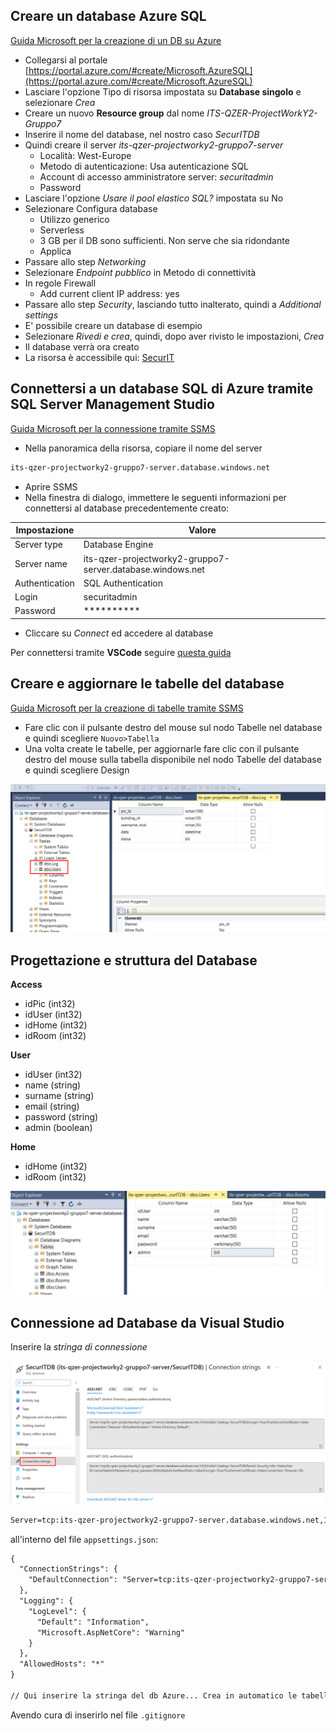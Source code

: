 ## Creare un database Azure SQL

[Guida Microsoft per la creazione di un DB su Azure](https://learn.microsoft.com/it-it/azure/azure-sql/database/single-database-create-quickstart?view=azuresql&tabs=azure-portal)

- Collegarsi al portale [https://portal.azure.com/#create/Microsoft.AzureSQL](https://portal.azure.com/#create/Microsoft.AzureSQL)
- Lasciare l'opzione Tipo di risorsa impostata su **Database singolo** e selezionare *Crea*
- Creare un nuovo **Resource group** dal nome *ITS-QZER-ProjectWorkY2-Gruppo7*
- Inserire il nome del database, nel nostro caso *SecurITDB*
- Quindi creare il server *its-qzer-projectworky2-gruppo7-server*
  + Località: West-Europe
  + Metodo di autenticazione: Usa autenticazione SQL
  + Account di accesso amministratore server: *securitadmin*
  + Password
- Lasciare l'opzione *Usare il pool elastico SQL?* impostata su No
- Selezionare Configura database
    + Utilizzo generico
    + Serverless
    + 3 GB per il DB sono sufficienti. Non serve che sia ridondante
    + Applica
- Passare allo step *Networking*
- Selezionare *Endpoint pubblico* in Metodo di connettività
- In regole Firewall
    + Add current client IP address: yes
- Passare allo step *Security*, lasciando tutto inalterato, quindi a *Additional settings*
- E' possibile creare un database di esempio
- Selezionare *Rivedi e crea*, quindi, dopo aver rivisto le impostazioni, *Crea*
- Il database verrà ora creato
- La risorsa è accessibile qui: [SecurIT](https://portal.azure.com/#@tecnicosuperiorekennedy.it/resource/subscriptions/55a9de92-ecad-42a7-9158-e95e8fe213ee/resourceGroups/ITS-QZER-ProjectWorkY2-Gruppo7/providers/Microsoft.Sql/servers/its-qzer-projectworky2-gruppo7-server/databases/SecurITDB/overview)

## Connettersi a un database SQL di Azure tramite SQL Server Management Studio

[Guida Microsoft per la connessione tramite SSMS](https://learn.microsoft.com/it-it/azure/azure-sql/database/connect-query-ssms?view=azuresql)

- Nella panoramica della risorsa, copiare il nome del server

```txt
its-qzer-projectworky2-gruppo7-server.database.windows.net
```
- Aprire SSMS
- Nella finestra di dialogo, immettere le seguenti informazioni per connettersi al database precedentemente creato:

|Impostazione|Valore|
|---|---|
|Server type|Database Engine|
|Server name|its-qzer-projectworky2-gruppo7-server.database.windows.net|
|Authentication|SQL Authentication|
|Login|securitadmin|
|Password|**********|

- Cliccare su *Connect* ed accedere al database

Per connettersi tramite **VSCode** seguire [questa guida](https://learn.microsoft.com/it-it/azure/azure-sql/database/connect-query-vscode?view=azuresql)

## Creare e aggiornare le tabelle del database

[Guida Microsoft per la creazione di tabelle tramite SSMS](https://learn.microsoft.com/it-it/sql/ssms/visual-db-tools/design-tables-visual-database-tools?view=sql-server-ver16)

- Fare clic con il pulsante destro del mouse sul nodo Tabelle nel database e quindi scegliere `Nuovo>Tabella`
- Una volta create le tabelle, per aggiornarle fare clic con il pulsante destro del mouse sulla tabella disponibile nel nodo Tabelle del database e quindi scegliere Design

![tabelle](./asset/db.png)

## Progettazione e struttura del Database

**Access**
- idPic (int32)
- idUser (int32)
- idHome (int32)
- idRoom (int32)

**User**
- idUser (int32)
- name (string)
- surname (string)
- email (string)
- password (string)
- admin (boolean)

**Home**
- idHome (int32)
- idRoom (int32)

![azure_table](./asset/azure_table.png)
## Connessione ad Database da Visual Studio

Inserire la *stringa di connessione*

![connection string](./asset/connection_strig.png)

```txt
Server=tcp:its-qzer-projectworky2-gruppo7-server.database.windows.net,1433;Initial Catalog=SecurITDB;Persist Security Info=False;User ID=securitadmin;Password={your_password};MultipleActiveResultSets=False;Encrypt=True;TrustServerCertificate=False;Connection Timeout=30;
```

all'interno del file `appsettings.json`:

```txt
{
  "ConnectionStrings": {
    "DefaultConnection": "Server=tcp:its-qzer-projectworky2-gruppo7-server.database.windows.net,1433;Initial Catalog=SecurITDB;Persist Security Info=False;User ID=securitadmin;Password={your_password};MultipleActiveResultSets=False;Encrypt=True;TrustServerCertificate=False;Connection Timeout=30;"
  },
  "Logging": {
    "LogLevel": {
      "Default": "Information",
      "Microsoft.AspNetCore": "Warning"
    }
  },
  "AllowedHosts": "*"
}

// Qui inserire la stringa del db Azure... Crea in automatico le tabelle
```
Avendo cura di inserirlo nel file `.gitignore`
